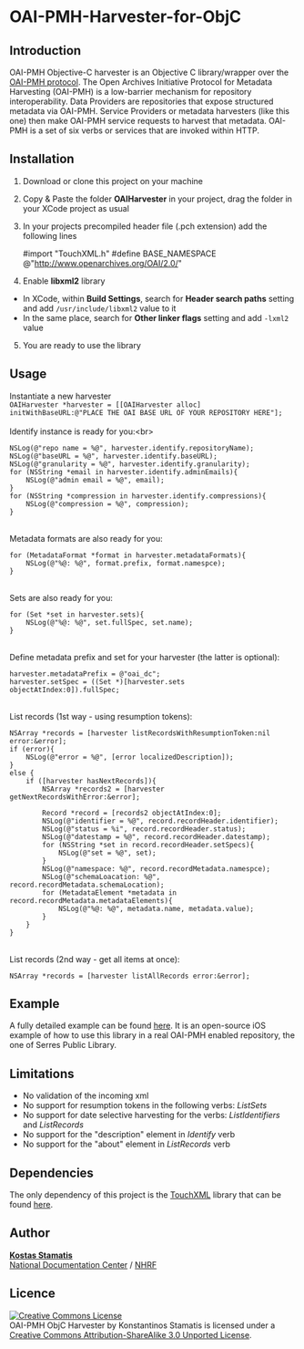 OAI-PMH-Harvester-for-ObjC
==========================


Introduction
------------
OAI-PMH Objective-C harvester is an Objective C library/wrapper over the <a target="_blank" href="http://www.openarchives.org/OAI/openarchivesprotocol.html">OAI-PMH protocol</a>. 
The Open Archives Initiative Protocol for Metadata Harvesting (OAI-PMH) is a low-barrier mechanism for repository interoperability. Data Providers are repositories that expose structured metadata via OAI-PMH. Service Providers or metadata harvesters (like this one) then make OAI-PMH service requests to harvest that metadata. OAI-PMH is a set of six verbs or services that are invoked within HTTP.

Installation
------------
1) Download or clone this project on your machine<br/>
2) Copy & Paste the folder <b>OAIHarvester</b> in your project, drag the folder in your XCode project as usual<br/>
3) In your projects precompiled header file (.pch extension) add the following lines<br/>

	#import "TouchXML.h"
    #define BASE_NAMESPACE @"http://www.openarchives.org/OAI/2.0/"

4) Enable <b>libxml2</b> library<br/>
* In XCode, within <b>Build Settings</b>, search for <b>Header search paths</b> setting and add `/usr/include/libxml2` value to it
* In the same place, search for <b>Other linker flags</b> setting and add `-lxml2` value

5) You are ready to use the library

Usage
-----------
Instantiate a new harvester<br/>
`OAIHarvester *harvester = [[OAIHarvester alloc] initWithBaseURL:@"PLACE THE OAI BASE URL OF YOUR REPOSITORY HERE"];`<br/>
<br/>Identify instance is ready for you:<br\>

  	NSLog(@"repo name = %@", harvester.identify.repositoryName);
  	NSLog(@"baseURL = %@", harvester.identify.baseURL);
	NSLog(@"granularity = %@", harvester.identify.granularity);
	for (NSString *email in harvester.identify.adminEmails){
		NSLog(@"admin email = %@", email);
	}
	for (NSString *compression in harvester.identify.compressions){
		NSLog(@"compression = %@", compression);
	}

<br/>Metadata formats are also ready for you:

	for (MetadataFormat *format in harvester.metadataFormats){
        NSLog(@"%@: %@", format.prefix, format.namespce);
    }

<br/>Sets are also ready for you:

	for (Set *set in harvester.sets){
        NSLog(@"%@: %@", set.fullSpec, set.name);
    }

<br/>Define metadata prefix and set for your harvester (the latter is optional):

	harvester.metadataPrefix = @"oai_dc";
	harvester.setSpec = ((Set *)[harvester.sets objectAtIndex:0]).fullSpec;

<br/>List records (1st way - using resumption tokens):

	NSArray *records = [harvester listRecordsWithResumptionToken:nil error:&error];
	if (error){
        NSLog(@"error = %@", [error localizedDescription]);
    }
    else {
        if ([harvester hasNextRecords]){
            NSArray *records2 = [harvester getNextRecordsWithError:&error];
            
            Record *record = [records2 objectAtIndex:0];
            NSLog(@"identifier = %@", record.recordHeader.identifier);
            NSLog(@"status = %i", record.recordHeader.status);
            NSLog(@"datestamp = %@", record.recordHeader.datestamp);
            for (NSString *set in record.recordHeader.setSpecs){
                NSLog(@"set = %@", set);
            }
            NSLog(@"namespace: %@", record.recordMetadata.namespce);
            NSLog(@"schemaLoacation: %@", record.recordMetadata.schemaLocation);
            for (MetadataElement *metadata in record.recordMetadata.metadataElements){
                NSLog(@"%@: %@", metadata.name, metadata.value);
            }
        }
    }

<br/>List records (2nd way - get all items at once):

	NSArray *records = [harvester listAllRecords error:&error];

Example
-----------

A fully detailed example can be found <a target="blank" href="https://github.com/kstamatis/iOS-OAI-PMH-Harvester">here</a>. It is an open-source iOS example of how to use this library in a real OAI-PMH enabled repository, the one of Serres Public Library.

Limitations
-----------
- No validation of the incoming xml
- No support for resumption tokens in the following verbs: <i>ListSets</i>
- No support for date selective harvesting for the verbs: <i>ListIdentifiers</i> and <i>ListRecords</i>
- No support for the "description" element in <i>Identify</i> verb
- No support for the "about" element in <i>ListRecords</i> verb

Dependencies
------------
The only dependency of this project is the <a target="_blank" href="https://github.com/TouchCode/TouchXML">TouchXML</a> library that can be found <a target="_blank" href="https://github.com/TouchCode/TouchXML">here</a>.

Author
------------
<b><a target="_blank" href="http://about.me/kstamatis">Kostas Stamatis</a></b><br/>
<a target="_blank" href="http://www.ekt.gr/">National Documentation Center</a> / <a target="_blank" href="http://www.eie.gr/">NHRF</a>

Licence
------------
<a target="_blank" rel="license" href="http://creativecommons.org/licenses/by-sa/3.0/deed.en_US"><img alt="Creative Commons License" style="border-width:0" src="http://i.creativecommons.org/l/by-sa/3.0/88x31.png" /></a><br /><span xmlns:dct="http://purl.org/dc/terms/" property="dct:title">OAI-PMH ObjC Harvester</span> by <span xmlns:cc="http://creativecommons.org/ns#" property="cc:attributionName">Konstantinos Stamatis</span> is licensed under a <a rel="license" href="http://creativecommons.org/licenses/by-sa/3.0/deed.en_US">Creative Commons Attribution-ShareAlike 3.0 Unported License</a>.